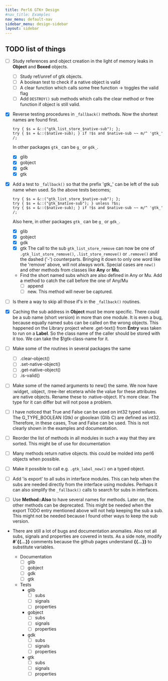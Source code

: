 ```yaml
---
title: Perl6 GTK+ Design
#nav_title: Examples
nav_menu: default-nav
sidebar_menu: design-sidebar
layout: sidebar
---
```


## TODO list of things
* [ ] Study references and object creation in the light of memory leaks in **Object** and **Boxed** objects.
  * [ ] Study ref/unref of gtk objects.
  * [ ] A boolean test to check if a native object is valid
  * [ ] A clear function which calls some free function -> toggles the valid flag
  * [ ] Add `DESTROY()` sub methods which calls the clear method or free function if object is still valid.

* [x] Reverse testing procedures in `_fallback()` methods. Now the shortest names are found first.
  ```
  try { $s = &::("gtk_list_store_$native-sub"); };
  try { $s = &::($native-sub); } if !$s and $native-sub ~~ m/^ 'gtk_' /;
  ```
  In other packages `gtk_` can be `g_` or `gdk_`.
  * [x] glib
  * [x] gobject
  * [x] gdk
  * [x] gtk

* [x] Add a test to `_fallback()` so that the prefix 'gtk_' can be left of the sub name when used. So the above tests becomes;
  ```
  try { $s = &::("gtk_list_store_$native-sub"); };
  try { $s = &::("gtk_$native-sub"); } unless ?$s;
  try { $s = &::($native-sub); } if !$s and $native-sub ~~ m/^ 'gtk_' /;
  ```
  Also here, in other packages `gtk_` can be `g_` or `gdk_`.
  * [x] glib
  * [x] gobject
  * [x] gdk
  * [x] gtk
  The call to the sub `gtk_list_store_remove` can now be one of `.gtk_list_store_remove()`, `.list_store_remove()` or `.remove()` and the dashed ('-') counterparts. Bringing it down to only one word like the 'remove' above, will not always work. Special cases are `new()` and other methods from classes like **Any** or **Mu**.
  * Find the short named subs which are also defined in Any or Mu. Add a method to catch the call before the one of Any/Mu
    * [ ] append
    * [ ] new. This method will never be captured.

* [ ] Is there a way to skip all those if's in the `_fallback()` routines.

* [x] Caching the sub address in **Object** must be more specific. There could be a sub name (short version) in more than one module. It is even a bug, because equally named subs can be called on the wrong objects. This happened on the Library project where .get-text() from **Entry** was taken to run on a **Label**. So the class name of the caller should be stored with it too. We can take the $!gtk-class-name for it.

* [ ] Make some of the routines in several packages the same
  * [ ] .clear-object()
  * [ ] .set-native-object()
  * [ ] .get-native-object()
  * [ ] .is-valid()

* [ ] Make some of the named arguments to new() the same. We now have :widget, :object, :tree-iter etcetera while the value for these attributes are native objects. Rename these to :native-object. It's more clear. The type for it can differ but will not pose a problem.

* [ ] I have noticed that True and False can be used on int32 typed values. The G_TYPE_BOOLEAN (Gtk) or gboolean (Glib C) are defined as int32. Therefore, in these cases, True and False can be used. This is not clearly shown in the examples and documentation.

* [ ] Reorder the list of methods in all modules in such a way that they are sorted. This might be of use for documentation

* [ ] Many methods return native objects. this could be molded into perl6 objects when possible.

* [ ] Make it possible to call e.g. `.gtk_label_new()` on a typed object.

* [ ] Add 'is export' to all subs in interface modules. This can help when the subs are needed directly from the interface using modules. Perhaps it can also simplify the `_fallback()` calls to search for subs in interfaces.

* [ ] Use **Method::Also** to have several names for methods. Later on, the other methods can be deprecated. This might be needed when the export TODO entry mentioned above will not help keeping the sub a sub. This might not be needed because I found other ways to keep the sub version.

* There are still a lot of bugs and documentation anomalies. Also not all subs, signals and properties are covered in tests. As a side note, modify **#`{\{...}\}** comments because the github pages understand **{{...}}** to substitute variables.

  * Documentation
    * [ ] glib
    * [ ] gobject
    * [ ] gdk
    * [ ] gtk
  * Tests
    * glib
      * [ ] subs
      * [ ] signals
      * [ ] properties
    * gobject
      * [ ] subs
      * [ ] signals
      * [ ] properties
    * gdk
      * [ ] subs
      * [ ] signals
      * [ ] properties
    * gtk
      * [ ] subs
      * [ ] signals
      * [ ] properties
